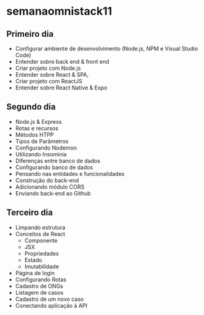 # semanaomnistack11

## Primeiro dia 

- Configurar ambiente de desenvolvimento (Node.js, NPM e Visual Studio Code)
- Entender sobre back end & front end
- Criar projeto com Node.js
- Entender sobre React & SPA,
- Criar projeto com ReactJS
- Entender sobre React Native & Expo

## Segundo dia

- Node.js & Express
- Rotas e recursos
- Métodos HTPP
- Tipos de Parâmetros
- Configurando Nodemon
- Utilizando Insominia
- Diferenças entre banco de dados
- Configurando banco de dados
- Pensando nas entidades e funcionalidades
- Construção do back-end
- Adicionando módulo CORS
- Enviando back-end ao Github

## Terceiro dia

- Limpando estrutura
- Conceitos de React 
    - Componente
    - JSX
    - Propriedades
    - Estado
    - Imutabilidade
- Página de login
- Configurando Rotas
- Cadastro de ONGs
- Listagem de casos
- Cadastro de um novo caso
- Conectando aplicação à API
